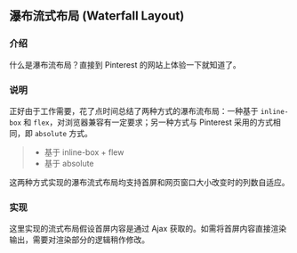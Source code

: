 ## 瀑布流式布局 (Waterfall Layout)

### 介绍
什么是瀑布流布局？直接到 Pinterest 的网站上体验一下就知道了。

### 说明
正好由于工作需要，花了点时间总结了两种方式的瀑布流布局：一种基于 `inline-box` 和 `flex`，对浏览器兼容有一定要求；另一种方式与 Pinterest 采用的方式相同，即 `absolute` 方式。

> * 基于 inline-box + flew
> * 基于 absolute

这两种方式实现的瀑布流式布局均支持首屏和网页窗口大小改变时的列数自适应。

### 实现
这里实现的流式布局假设首屏内容是通过 Ajax 获取的。如需将首屏内容直接渲染输出，需要对渲染部分的逻辑稍作修改。